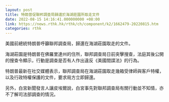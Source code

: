 ```yaml
---
layout: post
title: 特朗普促聯邦調查局歸還於海湖莊園所取走文件
date: 2022-08-15 14:16:41.000000000 +08:00
link: https://news.rthk.hk/rthk/ch/component/k2/1662479-20220815.htm
categories: rthk
---
```


美國前總統特朗普呼籲聯邦調查局，歸還在海湖莊園取走的文件。

海湖莊園是特朗普在佛羅里達州的住所，聯邦調查局日前突擊搜查，法庭其後公開的搜查令顯示，行動是調查是否有人作出違反《美國間諜法》的行為。

特朗普最新在社交媒體表示，聯邦調查局在海湖莊園取走幾箱受律師與客戶特權，以及行政特權保護的文件，要求局方立即歸還。

另外，白宮新聞發言人讓皮埃爾說，白宮事先對聯邦調查局有關行動並不知情，亦不了解司法部調查的情況。
